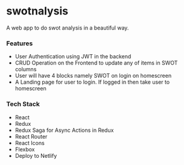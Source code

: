 # swotnalysis

A web app to do swot analysis in a beautiful way.

### Features

- User Authentication using JWT in the backend
- CRUD Operation on the Frontend to update any of items in SWOT columns
- User will have 4 blocks namely SWOT on login on homescreen
- A Landing page for user to login. If logged in then take user to homescreen

### Tech Stack

- React
- Redux
- Redux Saga for Async Actions in Redux
- React Router
- React Icons
- Flexbox
- Deploy to Netlify
